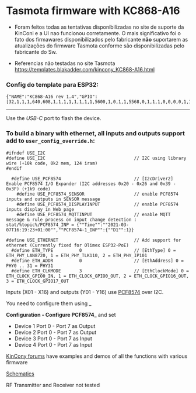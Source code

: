 # Tasmota firmware with KC868-A16

* Foram feitos todas as tentativas disponibilizadas no site de suporte da KinConi e a UI nao funcionou corretamente. O mais significativo foi o fato dos firmawares disponibilizados pelo fabricante **não** suportarem as atualizações do firmware Tasmota conforme são disponibilizadas pelo fabricante do Sw.

* Referencias não testadas no site Tasmota https://templates.blakadder.com/kincony_KC868-A16.html


### Config do template para ESP32:

```
{"NAME":"KC868-A16 rev 1.4","GPIO":[32,1,1,1,640,608,1,1,1,1,1,1,1,1,5600,1,0,1,1,5568,0,1,1,1,0,0,0,0,1,1,1,1,1,0,0,1],"FLAG":0,"BASE":1}

```
---
Use the _USB-C_ port to flash the device.

### To build a binary with ethernet, all inputs and outputs support add to `user_config_override.h`:

```arduino
#ifndef USE_I2C
#define USE_I2C                                  // I2C using library wire (+10k code, 0k2 mem, 124 iram)
#endif

  #define USE_PCF8574                            // [I2cDriver2] Enable PCF8574 I/O Expander (I2C addresses 0x20 - 0x26 and 0x39 - 0x3F) (+1k9 code)
    #define USE_PCF8574_SENSOR                   // enable PCF8574 inputs and outputs in SENSOR message
    #define USE_PCF8574_DISPLAYINPUT             // enable PCF8574 inputs display in Web page
    #define USE_PCF8574_MQTTINPUT                // enable MQTT message & rule process on input change detection : stat/%topic%/PCF8574_INP = {""Time"":""2021-03-07T16:19:23+01:00"",""PCF8574-1_INP"":{""D1"":1}}

#define USE_ETHERNET                             // Add support for ethernet (Currently fixed for Olimex ESP32-PoE)
  #define ETH_TYPE          0                    // [EthType] 0 = ETH_PHY_LAN8720, 1 = ETH_PHY_TLK110, 2 = ETH_PHY_IP101
  #define ETH_ADDR          0                    // [EthAddress] 0 = PHY0 .. 31 = PHY31
  #define ETH_CLKMODE       3                    // [EthClockMode] 0 = ETH_CLOCK_GPIO0_IN, 1 = ETH_CLOCK_GPIO0_OUT, 2 = ETH_CLOCK_GPIO16_OUT, 3 = ETH_CLOCK_GPIO17_OUT
```

Inputs (X01 - X16) and outputs (Y01 - Y16) use [PCF8574](https://tasmota.github.io/docs/PCF8574/) over I2C. 

You need to configure them using _

**Configuration - Configure PCF8574**_ and set

- Device 1  Port 0 - Port 7 as Output
- Device 2  Port 0 - Port 7 as Output
- Device 3  Port 0 - Port 7 as Input
- Device 4  Port 0 - Port 7 as Input

[KinCony forums](https://www.kincony.com/forum/forumdisplay.php?fid=6) have examples and demos of all the functions with various firmware

[Schematics](https://www.kincony.com/download/KC868-A16-schematic.pdf)

RF Transmitter and Receiver not tested
